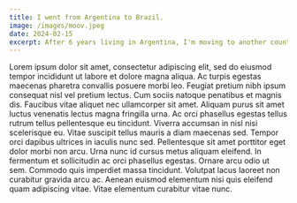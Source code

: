 ```yaml
---
title: I went from Argentina to Brazil.
image: /images/moov.jpeg
date: 2024-02-15
excerpt: After 6 years living in Argentina, I'm moving to another country again. Thank you for everything, this will always be my second home.
---
```


Lorem ipsum dolor sit amet, consectetur adipiscing elit, sed do eiusmod tempor incididunt ut labore et dolore magna aliqua. Ac turpis egestas maecenas pharetra convallis posuere morbi leo. Feugiat pretium nibh ipsum consequat nisl vel pretium lectus. Cum sociis natoque penatibus et magnis dis. Faucibus vitae aliquet nec ullamcorper sit amet. Aliquam purus sit amet luctus venenatis lectus magna fringilla urna. Ac orci phasellus egestas tellus rutrum tellus pellentesque eu tincidunt. Viverra accumsan in nisl nisi scelerisque eu. Vitae suscipit tellus mauris a diam maecenas sed. Tempor orci dapibus ultrices in iaculis nunc sed. Pellentesque sit amet porttitor eget dolor morbi non arcu. Urna nunc id cursus metus aliquam eleifend. In fermentum et sollicitudin ac orci phasellus egestas. Ornare arcu odio ut sem. Commodo quis imperdiet massa tincidunt. Volutpat lacus laoreet non curabitur gravida arcu ac. Aenean euismod elementum nisi quis eleifend quam adipiscing vitae. Vitae elementum curabitur vitae nunc.